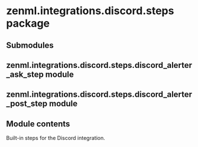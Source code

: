 # zenml.integrations.discord.steps package

## Submodules

## zenml.integrations.discord.steps.discord_alerter_ask_step module

## zenml.integrations.discord.steps.discord_alerter_post_step module

## Module contents

Built-in steps for the Discord integration.
